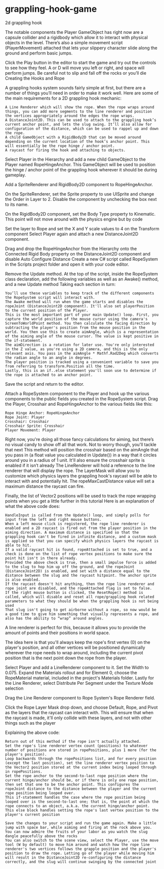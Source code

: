 # grappling-hook-game
2d grappling hook


The notable components the Player GameObject has right now are a capsule collider and a rigidbody which allow it to interact with physical objects in the level. There’s also a simple movement script (PlayerMovement) attached that lets your slippery character slide along the ground and perform basic jumps.

Click the Play button in the editor to start the game and try out the controls to see how they feel. A or D will move you left or right, and space will perform jumps. Be careful not to slip and fall off the rocks or you’ll die
Creating the Hooks and Rope

A grappling hooks system sounds fairly simple at first, but there are a number of things you’ll need in order to make it work well. Here are some of the main requirements for a 2D grappling hook mechanic:

    A Line Renderer which will show the rope. When the rope wraps around things, you can add more segments to the line renderer and position the vertices appropriately around the edges the rope wraps.
    A DistanceJoint2D. This can be used to attach to the grappling hook’s current anchor point, and lets the slug swing. It’ll also allow for configuration of the distance, which can be used to rappel up and down the rope.
    A child GameObject with a RigidBody2D that can be moved around depending on the current location of the hook’s anchor point. This will essentially be the rope hinge / anchor point.
    A raycast for firing the hook and attaching to objects.

Select Player in the Hierarchy and add a new child GameObject to the Player named RopeHingeAnchor. This GameObject will be used to position the hinge / anchor point of the grappling hook wherever it should be during gameplay.

Add a SpriteRenderer and RigidBody2D component to RopeHingeAnchor.

On the SpriteRenderer, set the Sprite property to use UISprite and change the Order in Layer to 2. Disable the component by unchecking the box next to its name.

On the RigidBody2D component, set the Body Type property to Kinematic. This point will not move around with the physics engine but by code

Set the layer to Rope and set the X and Y scale values to 4 on the Transform component
Select Player again and attach a new DistanceJoint2D component.

Drag and drop the RopeHingeAnchor from the Hierarchy onto the Connected Rigid Body property on the DistanceJoint2D component and disable Auto Configure Distance
Create a new C# script called RopeSystem in the Scripts project folder and open it with your code editor.

Remove the Update method.
At the top of the script, inside the RopeSystem class declaration, add the following variables as well as an Awake() method, and a new Update method
Taking each section in turn:

    You’ll use these variables to keep track of the different components the RopeSystem script will interact with.
    The Awake method will run when the game starts and disables the ropeJoint (DistanceJoint2D component). It'll also set playerPosition to the current position of the Player.
    This is the most important part of your main Update() loop. First, you capture the world position of the mouse cursor using the camera's ScreenToWorldPoint method. You then calculate the facing direction by subtracting the player's position from the mouse position in the world. You then use this to create aimAngle, which is a representation of the aiming angle of the mouse cursor. The value is kept positive in the if-statement.
    The aimDirection is a rotation for later use. You're only interested in the Z value, as you're using a 2D camera, and this is the only relevant axis. You pass in the aimAngle * Mathf.Rad2Deg which converts the radian angle to an angle in degrees.
    The player position is tracked using a convenient variable to save you from referring to transform.Position all the time.
    Lastly, this is an if..else statement you'll soon use to determine if the rope is attached to an anchor point.

Save the script and return to the editor.

Attach a RopeSystem component to the Player and hook up the various components to the public fields you created in the RopeSystem script. Drag the Player, Crosshair and RopeHingeAnchor to the various fields like this:

    Rope Hinge Anchor: RopeHingeAnchor
    Rope Joint: Player
    Crosshair: Crosshair
    Crosshair Sprite: Crosshair
    Player Movement: Player
Right now, you're doing all those fancy calculations for aiming, but there’s no visual candy to show off all that work. Not to worry though, you'll tackle that next
This method will position the crosshair based on the aimAngle that you pass in (a float value you calculated in Update()) in a way that it circles around you in a radius of 1 unit. It'll also ensure the crosshair sprite is enabled if it isn’t already
The LineRenderer will hold a reference to the line renderer that will display the rope. The LayerMask will allow you to customize which physics layers the grappling hook's raycast will be able to interact with and potentially hit. The ropeMaxCastDistance value will set a maximum distance the raycast can fire.

Finally, the list of Vector2 positions will be used to track the rope wrapping points when you get a little further in this tutorial
Here is an explanation of what the above code does:

    HandleInput is called from the Update() loop, and simply polls for input from the left and right mouse buttons.
    When a left mouse click is registered, the rope line renderer is enabled and a 2D raycast is fired out from the player position in the aiming direction. A maximum distance is specified so that the grappling hook can't be fired in infinite distance, and a custom mask is applied so that you can specify which physics layers the raycast is able to hit.
    If a valid raycast hit is found, ropeAttached is set to true, and a check is done on the list of rope vertex positions to make sure the point hit isn't in there already.
    Provided the above check is true, then a small impulse force is added to the slug to hop him up off the ground, and the ropeJoint (DistanceJoint2D) is enabled, and set with a distance equal to the distance between the slug and the raycast hitpoint. The anchor sprite is also enabled.
    If the raycast doesn't hit anything, then the rope line renderer and rope joint are disabled, and the ropeAttached flag is set to false.
    If the right mouse button is clicked, the ResetRope() method is called, which will disable and reset all rope/grappling hook related parameters to what they should be when the grappling hook is not being used
    That slug isn't going to get airborne without a rope, so now would be a good time to give him something that visually represents a rope, and also has the ability to “wrap” around angles.

A line renderer is perfect for this, because it allows you to provide the amount of points and their positions in world space.

The idea here is that you'll always keep the rope's first vertex (0) on the player's position, and all other vertices will be positioned dynamically wherever the rope needs to wrap around, including the current pivot position that is the next point down the rope from the player.

Select Player and add a LineRenderer component to it. Set the Width to 0.075. Expand the Materials rollout and for Element 0, choose the RopeMaterial material, included in the project's Materials folder. Lastly for the Line Renderer, select Distribute Per Segment under the Texture Mode selection

Drag the Line Renderer component to Rope System's Rope Renderer field.

Click the Rope Layer Mask drop down, and choose Default, Rope, and Pivot as the layers that the raycast can interact with. This will ensure that when the raycast is made, it'll only collide with these layers, and not with other things such as the player

Explaining the above code:

    Return out of this method if the rope isn't actually attached.
    Set the rope's line renderer vertex count (positions) to whatever number of positions are stored in ropePositions, plus 1 more (for the player's position).
    Loop backwards through the ropePositions list, and for every position (except the last position), set the line renderer vertex position to the Vector2 position stored at the current index being looped through in ropePositions.
    Set the rope anchor to the second-to-last rope position where the current hinge/anchor should be, or if there is only one rope position, then set that one to be the anchor point. This configures the ropeJoint distance to the distance between the player and the current rope position being looped over.
    This if-statement handles the case where the rope position being looped over is the second-to-last one; that is, the point at which the rope connects to an object, a.k.a. the current hinge/anchor point.
    This else block handles setting the rope's last vertex position to the player's current position
    
    Save the changes to your script and run the game again. Make a little jump with space bar, while aiming and firing at the rock above you. You can now admire the fruits of your labor as you watch the slug dangle peacefully above the rocks
    You can also switch to the scene view, select the Player, use the move tool (W by default) to move him around and watch how the rope line renderer's two vertices follows the grapple position and the player's position to draw the rope. Letting go of the player while moving him will result in the DistanceJoint2D re-configuring the distance correctly, and the slug will continue swinging by the connected joint
